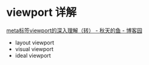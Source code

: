 # viewport 详解

[meta标签viewport的深入理解（转） - 秋天的鱼 - 博客园](https://www.cnblogs.com/gaogch/p/10628613.html)

- layout viewport
- visual viewport
- ideal viewport
